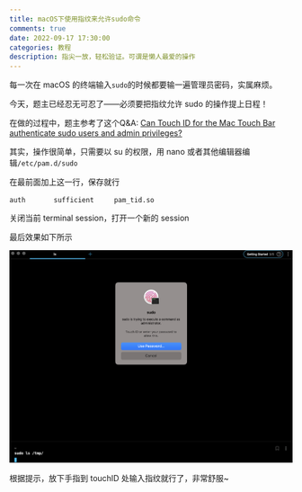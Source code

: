 ```yaml
---
title: macOS下使用指纹来允许sudo命令
comments: true
date: 2022-09-17 17:30:00
categories: 教程
description: 指尖一放，轻松验证。可谓是懒人最爱的操作
---
```


每一次在 macOS 的终端输入`sudo`的时候都要输一遍管理员密码，实属麻烦。

今天，题主已经忍无可忍了——必须要把指纹允许 sudo 的操作提上日程！

在做的过程中，题主参考了这个Q&A: [Can Touch ID for the Mac Touch Bar authenticate sudo users and admin privileges?](https://apple.stackexchange.com/questions/259093/can-touch-id-for-the-mac-touch-bar-authenticate-sudo-users-and-admin-privileges)

其实，操作很简单，只需要以 su 的权限，用 nano 或者其他编辑器编辑`/etc/pam.d/sudo`

在最前面加上这一行，保存就行

```text
auth       sufficient     pam_tid.so
```

关闭当前 terminal session，打开一个新的 session

最后效果如下所示

![sudo prompt](./sudo-fingerprint-prompt.png)

根据提示，放下手指到 touchID 处输入指纹就行了，非常舒服~

